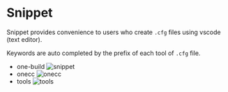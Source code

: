 # Snippet
Snippet provides convenience to users who create `.cfg` files using vscode (text editor).

Keywords are auto completed by the prefix of each tool of `.cfg` file.

- one-build
![snippet](https://user-images.githubusercontent.com/60142959/135967755-b4741473-62f1-4065-9d47-43b58724cf18.gif)
- onecc
![onecc](https://user-images.githubusercontent.com/60142959/135970889-6303cd92-dc1e-4f25-899f-782ba1783e48.gif)
- tools
![tools](https://user-images.githubusercontent.com/60142959/135974477-ef82815c-8e45-4da4-85b3-9e3618cbfcd2.gif)
